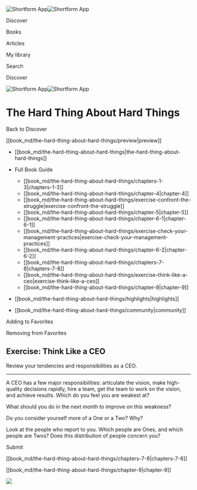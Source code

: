 ![Shortform App](/img/logo.36a2399e.svg)![Shortform App](/img/logo-dark.70c1b072.svg)

Discover

Books

Articles

My library

Search

Discover

![Shortform App](/img/logo.36a2399e.svg)![Shortform App](/img/logo-dark.70c1b072.svg)

# The Hard Thing About Hard Things

Back to Discover

[[book_md/the-hard-thing-about-hard-things/preview|preview]]

  * [[book_md/the-hard-thing-about-hard-things|the-hard-thing-about-hard-things]]
  * Full Book Guide

    * [[book_md/the-hard-thing-about-hard-things/chapters-1-3|chapters-1-3]]
    * [[book_md/the-hard-thing-about-hard-things/chapter-4|chapter-4]]
    * [[book_md/the-hard-thing-about-hard-things/exercise-confront-the-struggle|exercise-confront-the-struggle]]
    * [[book_md/the-hard-thing-about-hard-things/chapter-5|chapter-5]]
    * [[book_md/the-hard-thing-about-hard-things/chapter-6-1|chapter-6-1]]
    * [[book_md/the-hard-thing-about-hard-things/exercise-check-your-management-practices|exercise-check-your-management-practices]]
    * [[book_md/the-hard-thing-about-hard-things/chapter-6-2|chapter-6-2]]
    * [[book_md/the-hard-thing-about-hard-things/chapters-7-8|chapters-7-8]]
    * [[book_md/the-hard-thing-about-hard-things/exercise-think-like-a-ceo|exercise-think-like-a-ceo]]
    * [[book_md/the-hard-thing-about-hard-things/chapter-9|chapter-9]]
  * [[book_md/the-hard-thing-about-hard-things/highlights|highlights]]
  * [[book_md/the-hard-thing-about-hard-things/community|community]]



Adding to Favorites 

Removing from Favorites 

## Exercise: Think Like a CEO

Review your tendencies and responsibilities as a CEO.

* * *

A CEO has a few major responsibilities: articulate the vision, make high-quality decisions rapidly, hire a team, get the team to work on the vision, and achieve results. Which do you feel you are weakest at?

What should you do in the next month to improve on this weakness?

Do you consider yourself more of a One or a Two? Why?

Look at the people who report to you. Which people are Ones, and which people are Twos? Does this distribution of people concern you?

Submit 

[[book_md/the-hard-thing-about-hard-things/chapters-7-8|chapters-7-8]]

[[book_md/the-hard-thing-about-hard-things/chapter-9|chapter-9]]

![](https://bat.bing.com/action/0?ti=56018282&Ver=2&mid=7d71e883-3819-429a-a9d5-a5b352ca00f9&sid=1711133063fa11eebdec89a8b8ae3bbc&vid=171147a063fa11eea7440fcfeb230d96&vids=0&msclkid=N&pi=0&lg=en-US&sw=800&sh=600&sc=24&nwd=1&tl=Shortform%20%7C%20Book&p=https%3A%2F%2Fwww.shortform.com%2Fapp%2Fbook%2Fthe-hard-thing-about-hard-things%2Fexercise-think-like-a-ceo&r=&lt=366&evt=pageLoad&sv=1&rn=714385)
